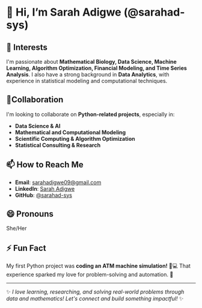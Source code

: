 # 👋 Hi, I’m Sarah Adigwe (@sarahad-sys)

## 👀 Interests
I'm passionate about **Mathematical Biology, Data Science, Machine Learning, Algorithm Optimization, Financial Modeling, and Time Series Analysis**. I also have a strong background in **Data Analytics**, with experience in statistical modeling and computational techniques.


## 💞Collaboration
I'm looking to collaborate on **Python-related projects**, especially in:
- **Data Science & AI**
- **Mathematical and Computational Modeling**
- **Scientific Computing & Algorithm Optimization**
- **Statistical Consulting & Research**

## 📫 How to Reach Me
- **Email**: [sarahadigwe09@gmail.com](mailto:sarahadigwe09@gmail.com)
- **LinkedIn**: [Sarah Adigwe](https://www.linkedin.com/in/sarah-adigwe)
- **GitHub**: [@sarahad-sys](https://github.com/sarahad-sys)

## 😄 Pronouns
She/Her  

## ⚡ Fun Fact
My first Python project was **coding an ATM machine simulation!** 🏦💻 That experience sparked my love for problem-solving and automation. 🚀

---

✨ _I love learning, researching, and solving real-world problems through data and mathematics! Let's connect and build something impactful!_ ✨
